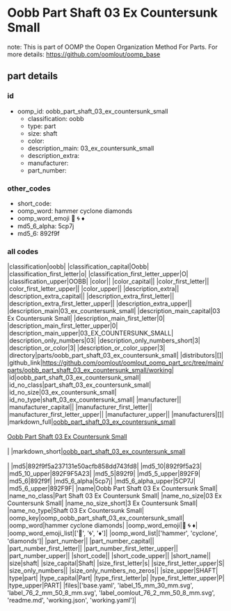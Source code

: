 # Oobb Part Shaft 03 Ex Countersunk Small  

note: This is part of OOMP the Oopen Organization Method For Parts. For more details: https://github.com/oomlout/oomp_base

##  part details





### id
* oomp_id: oobb_part_shaft_03_ex_countersunk_small
  * classification: oobb
  * type: part
  * size: shaft
  * color: 
  * description_main: 03_ex_countersunk_small
  * description_extra: 
  * manufacturer: 
  * part_number: 

### other_codes
* short_code: 
* oomp_word: hammer cyclone diamonds
* oomp_word_emoji :hammer: :cyclone: :diamonds:
* md5_6_alpha: 5cp7j
* md5_6: 892f9f

### all codes 
|classification|oobb|
|classification_capital|Oobb|
|classification_first_letter|o|
|classification_first_letter_upper|O|
|classification_upper|OOBB|
|color||
|color_capital||
|color_first_letter||
|color_first_letter_upper||
|color_upper||
|description_extra||
|description_extra_capital||
|description_extra_first_letter||
|description_extra_first_letter_upper||
|description_extra_upper||
|description_main|03_ex_countersunk_small|
|description_main_capital|03 Ex Countersunk Small|
|description_main_first_letter|0|
|description_main_first_letter_upper|0|
|description_main_upper|03_EX_COUNTERSUNK_SMALL|
|description_only_numbers|03|
|description_only_numbers_short|3|
|description_or_color|3|
|description_or_color_upper|3|
|directory|parts/oobb_part_shaft_03_ex_countersunk_small|
|distributors|[]|
|github_link|https://github.com/oomlout/oomlout_oomp_part_src/tree/main/parts/oobb_part_shaft_03_ex_countersunk_small/working|
|id|oobb_part_shaft_03_ex_countersunk_small|
|id_no_class|part_shaft_03_ex_countersunk_small|
|id_no_size|03_ex_countersunk_small|
|id_no_type|shaft_03_ex_countersunk_small|
|manufacturer||
|manufacturer_capital||
|manufacturer_first_letter||
|manufacturer_first_letter_upper||
|manufacturer_upper||
|manufacturers|[]|
|markdown_full|[oobb_part_shaft_03_ex_countersunk_small](https://github.com/oomlout/oomlout_oomp_part_src/tree/main/parts/oobb_part_shaft_03_ex_countersunk_small/working)<br>[](https://github.com/oomlout/oomlout_oomp_part_src/tree/main/parts/oobb_part_shaft_03_ex_countersunk_small/working)<br>[Oobb Part Shaft 03 Ex Countersunk Small](https://github.com/oomlout/oomlout_oomp_part_src/tree/main/parts/oobb_part_shaft_03_ex_countersunk_small/working)<br><br>|
|markdown_short|[oobb_part_shaft_03_ex_countersunk_small](https://github.com/oomlout/oomlout_oomp_part_src/tree/main/parts/oobb_part_shaft_03_ex_countersunk_small/working)<br><br>|
|md5|892f9f5a237131e50acfb858dd743fd8|
|md5_10|892f9f5a23|
|md5_10_upper|892F9F5A23|
|md5_5|892f9|
|md5_5_upper|892F9|
|md5_6|892f9f|
|md5_6_alpha|5cp7j|
|md5_6_alpha_upper|5CP7J|
|md5_6_upper|892F9F|
|name|Oobb Part Shaft 03 Ex Countersunk Small|
|name_no_class|Part Shaft 03 Ex Countersunk Small|
|name_no_size|03 Ex Countersunk Small|
|name_no_size_short|3 Ex Countersunk Small|
|name_no_type|Shaft 03 Ex Countersunk Small|
|oomp_key|oomp_oobb_part_shaft_03_ex_countersunk_small|
|oomp_word|hammer cyclone diamonds|
|oomp_word_emoji|:hammer: :cyclone: :diamonds:|
|oomp_word_emoji_list|[':hammer:', ':cyclone:', ':diamonds:']|
|oomp_word_list|['hammer', 'cyclone', 'diamonds']|
|part_number||
|part_number_capital||
|part_number_first_letter||
|part_number_first_letter_upper||
|part_number_upper||
|short_code||
|short_code_upper||
|short_name||
|size|shaft|
|size_capital|Shaft|
|size_first_letter|s|
|size_first_letter_upper|S|
|size_only_numbers||
|size_only_numbers_no_zeros||
|size_upper|SHAFT|
|type|part|
|type_capital|Part|
|type_first_letter|p|
|type_first_letter_upper|P|
|type_upper|PART|
|files|['base.yaml', 'label_15_mm_30_mm.svg', 'label_76_2_mm_50_8_mm.svg', 'label_oomlout_76_2_mm_50_8_mm.svg', 'readme.md', 'working.json', 'working.yaml']|
